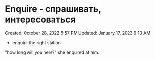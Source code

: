 # Enquire - спрашивать, интересоваться

Created: October 28, 2022 5:57 PM
Updated: January 17, 2023 9:13 AM

- enquire the right station

"how long will you here?" she enquired at him.